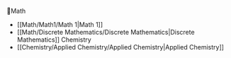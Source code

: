 🔢Math
* [[Math/Math1/Math 1|Math 1]]
* [[Math/Discrete Mathematics/Discrete Mathematics|Discrete Mathematics]]
Chemistry
* [[Chemistry/Applied Chemistry/Applied Chemistry|Applied Chemistry]]